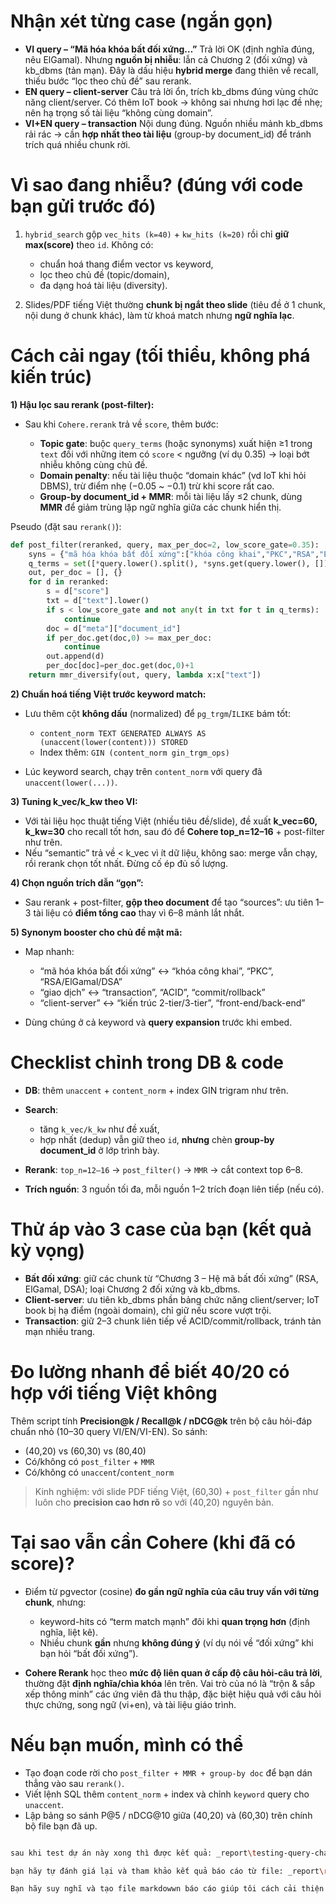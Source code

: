 
# Nhận xét từng case (ngắn gọn)

* **VI query – “Mã hóa khóa bất đối xứng…”**
  Trả lời OK (định nghĩa đúng, nêu ElGamal). Nhưng **nguồn bị nhiễu**: lẫn cả Chương 2 (đối xứng) và kb\_dbms (tản mạn). Đây là dấu hiệu **hybrid merge** đang thiên về recall, thiếu bước “lọc theo chủ đề” sau rerank.
* **EN query – client-server**
  Câu trả lời ổn, trích kb\_dbms đúng vùng chức năng client/server. Có thêm IoT book → không sai nhưng hơi lạc đề nhẹ; nên hạ trọng số tài liệu “không cùng domain”.
* **VI+EN query – transaction**
  Nội dung đúng. Nguồn nhiều mảnh kb\_dbms rải rác → cần **hợp nhất theo tài liệu** (group-by document\_id) để tránh trích quá nhiều chunk rời.

# Vì sao đang nhiễu? (đúng với code bạn gửi trước đó)

1. `hybrid_search` gộp `vec_hits (k=40)` + `kw_hits (k=20)` rồi chỉ **giữ max(score)** theo `id`. Không có:

   * chuẩn hoá thang điểm vector vs keyword,
   * lọc theo chủ đề (topic/domain),
   * đa dạng hoá tài liệu (diversity).
2. Slides/PDF tiếng Việt thường **chunk bị ngắt theo slide** (tiêu đề ở 1 chunk, nội dung ở chunk khác), làm từ khoá match nhưng **ngữ nghĩa lạc**.

# Cách cải ngay (tối thiểu, không phá kiến trúc)

**1) Hậu lọc sau rerank (post-filter):**

* Sau khi `Cohere.rerank` trả về `score`, thêm bước:

  * **Topic gate**: buộc `query_terms` (hoặc synonyms) xuất hiện ≥1 trong `text` đối với những item có `score` < ngưỡng (ví dụ 0.35) → loại bớt nhiễu không cùng chủ đề.
  * **Domain penalty**: nếu tài liệu thuộc “domain khác” (vd IoT khi hỏi DBMS), trừ điểm nhẹ (−0.05 \~ −0.1) trừ khi score rất cao.
  * **Group-by document\_id + MMR**: mỗi tài liệu lấy ≤2 chunk, dùng **MMR** để giảm trùng lặp ngữ nghĩa giữa các chunk hiển thị.

Pseudo (đặt sau `rerank()`):

```python
def post_filter(reranked, query, max_per_doc=2, low_score_gate=0.35):
    syns = {"mã hóa khóa bất đối xứng":["khóa công khai","PKC","RSA","ElGamal","DSA"]}
    q_terms = set([*query.lower().split(), *syns.get(query.lower(), [])])
    out, per_doc = [], {}
    for d in reranked:
        s = d["score"]
        txt = d["text"].lower()
        if s < low_score_gate and not any(t in txt for t in q_terms):
            continue
        doc = d["meta"]["document_id"]
        if per_doc.get(doc,0) >= max_per_doc:
            continue
        out.append(d)
        per_doc[doc]=per_doc.get(doc,0)+1
    return mmr_diversify(out, query, lambda x:x["text"])
```

**2) Chuẩn hoá tiếng Việt trước keyword match:**

* Lưu thêm cột **không dấu** (normalized) để `pg_trgm`/`ILIKE` bám tốt:

  * `content_norm TEXT GENERATED ALWAYS AS (unaccent(lower(content))) STORED`
  * Index thêm: `GIN (content_norm gin_trgm_ops)`
* Lúc keyword search, chạy trên `content_norm` với query đã `unaccent(lower(...))`.

**3) Tuning k\_vec/k\_kw theo VI:**

* Với tài liệu học thuật tiếng Việt (nhiều tiêu đề/slide), đề xuất **k\_vec=60, k\_kw=30** cho recall tốt hơn, sau đó để **Cohere top\_n=12–16** + post-filter như trên.
* Nếu “semantic” trả về < k\_vec vì ít dữ liệu, không sao: merge vẫn chạy, rồi rerank chọn tốt nhất. Đừng cố ép đủ số lượng.

**4) Chọn nguồn trích dẫn “gọn”:**

* Sau rerank + post-filter, **gộp theo document** để tạo “sources”: ưu tiên 1–3 tài liệu có **điểm tổng cao** thay vì 6–8 mảnh lắt nhắt.

**5) Synonym booster cho chủ đề mật mã:**

* Map nhanh:

  * “mã hóa khóa bất đối xứng” ↔ “khóa công khai”, “PKC”, “RSA/ElGamal/DSA”
  * “giao dịch” ↔ “transaction”, “ACID”, “commit/rollback”
  * “client-server” ↔ “kiến trúc 2-tier/3-tier”, “front-end/back-end”
* Dùng chúng ở cả keyword và **query expansion** trước khi embed.

# Checklist chỉnh trong DB & code

* **DB**: thêm `unaccent` + `content_norm` + index GIN trigram như trên.
* **Search**:

  * tăng `k_vec/k_kw` như đề xuất,
  * hợp nhất (dedup) vẫn giữ theo `id`, **nhưng** chèn **group-by document\_id** ở lớp trình bày.
* **Rerank**: `top_n=12–16` → `post_filter()` → `MMR` → cắt context top 6–8.
* **Trích nguồn**: 3 nguồn tối đa, mỗi nguồn 1–2 trích đoạn liên tiếp (nếu có).

# Thử áp vào 3 case của bạn (kết quả kỳ vọng)

* **Bất đối xứng**: giữ các chunk từ “Chương 3 – Hệ mã bất đối xứng” (RSA, ElGamal, DSA); loại Chương 2 đối xứng và kb\_dbms.
* **Client-server**: ưu tiên kb\_dbms phần bảng chức năng client/server; IoT book bị hạ điểm (ngoài domain), chỉ giữ nếu score vượt trội.
* **Transaction**: giữ 2–3 chunk liên tiếp về ACID/commit/rollback, tránh tản mạn nhiều trang.

# Đo lường nhanh để biết 40/20 có hợp với tiếng Việt không

Thêm script tính **Precision\@k / Recall\@k / nDCG\@k** trên bộ câu hỏi-đáp chuẩn nhỏ (10–30 query VI/EN/VI-EN). So sánh:

* (40,20) vs (60,30) vs (80,40)
* Có/không có `post_filter` + `MMR`
* Có/không có `unaccent`/`content_norm`

> Kinh nghiệm: với slide PDF tiếng Việt, (60,30) + `post_filter` gần như luôn cho **precision cao hơn rõ** so với (40,20) nguyên bản.

# Tại sao vẫn cần Cohere (khi đã có score)?

* Điểm từ pgvector (cosine) **đo gần ngữ nghĩa của câu truy vấn với từng chunk**, nhưng:

  * keyword-hits có “term match mạnh” đôi khi **quan trọng hơn** (định nghĩa, liệt kê).
  * Nhiều chunk **gần** nhưng **không đúng ý** (ví dụ nói về “đối xứng” khi bạn hỏi “bất đối xứng”).
* **Cohere Rerank** học theo **mức độ liên quan ở cấp độ câu hỏi-câu trả lời**, thường đặt **định nghĩa/chìa khóa** lên trên. Vai trò của nó là “trộn & sắp xếp thông minh” các ứng viên đã thu thập, đặc biệt hiệu quả với câu hỏi thực chứng, song ngữ (vi+en), và tài liệu giáo trình.

# Nếu bạn muốn, mình có thể

* Tạo đoạn code rời cho `post_filter + MMR + group-by doc` để bạn dán thẳng vào sau `rerank()`.
* Viết lệnh SQL thêm `content_norm` + index và chỉnh `keyword` query cho `unaccent`.
* Lập bảng so sánh P\@5 / nDCG\@10 giữa (40,20) và (60,30) trên chính bộ file bạn đã up.

``` bash

sau khi test dự án này xong thì được kết quả: _report\testing-query-chatRAG.txt với file nguồn data trong thư mục: data.

bạn hãy tự đánh giá lại và tham khảo kết quả báo cáo từ file: _report\r1.md.

Bạn hãy suy nghĩ và tạo file markdowwn báo cáo giúp tôi cách cải thiện hệ thống này theo cách tốt nhất và hướng dẫn tôi làm việc đó. 
```
